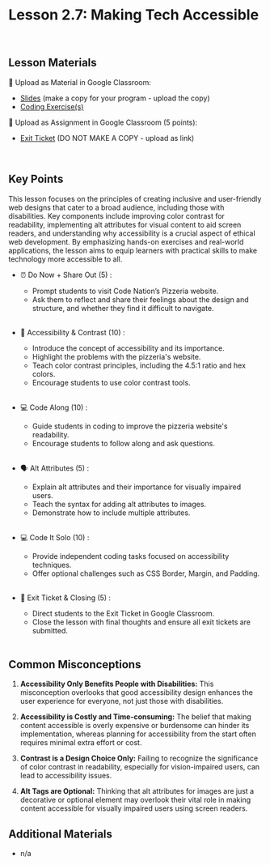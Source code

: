 # Lesson 2.7: Making Tech Accessible

<br>

## Lesson Materials

📖 Upload as Material in Google Classroom:
- [Slides](https://docs.google.com/presentation/d/1ahtQGcfN6IbTsXFvfOr18d6b5SDnY7AzsjPY8H1Av3o/edit?usp=sharing) (make a copy for your program - upload the copy)
- [Coding Exercise(s)](https://github.com/itscodenation/int-u2l7-23-24-student-exercises)

📝 Upload as Assignment in Google Classroom (5 points):
- [Exit Ticket](https://forms.gle/8tMGyg4GdDrTWdvy8) (DO NOT MAKE A COPY - upload as link)

<br>

## Key Points
This lesson focuses on the principles of creating inclusive and user-friendly web designs that cater to a broad audience, including those with disabilities. Key components include improving color contrast for readability, implementing alt attributes for visual content to aid screen readers, and understanding why accessibility is a crucial aspect of ethical web development. By emphasizing hands-on exercises and real-world applications, the lesson aims to equip learners with practical skills to make technology more accessible to all.


- ⏰ Do Now + Share Out (5) : 
    -  Prompt students to visit Code Nation’s Pizzeria website.
    -  Ask them to reflect and share their feelings about the design and structure, and whether they find it difficult to navigate.<br><br>

- 🌈 Accessibility & Contrast (10) : 
    - Introduce the concept of accessibility and its importance.
    - Highlight the problems with the pizzeria's website.
    - Teach color contrast principles, including the 4.5:1 ratio and hex colors.
    - Encourage students to use color contrast tools.<br><br>

- 💻 Code Along (10) :
    - Guide students in coding to improve the pizzeria website's readability.
    - Encourage students to follow along and ask questions.<br><br>

- 🗣️ Alt Attributes (5) : 
    - Explain alt attributes and their importance for visually impaired users.
    - Teach the syntax for adding alt attributes to images.
    - Demonstrate how to include multiple attributes. <br><br>

- 💻 Code It Solo (10) : 
    - Provide independent coding tasks focused on accessibility techniques.
    - Offer optional challenges such as CSS Border, Margin, and Padding. <br><br>

- 👋 Exit Ticket & Closing (5) : 
    - Direct students to the Exit Ticket in Google Classroom.
    - Close the lesson with final thoughts and ensure all exit tickets are submitted. <br><br>


## Common Misconceptions
1. **Accessibility Only Benefits People with Disabilities:** This misconception overlooks that good accessibility design enhances the user experience for everyone, not just those with disabilities.

2. **Accessibility is Costly and Time-consuming:** The belief that making content accessible is overly expensive or burdensome can hinder its implementation, whereas planning for accessibility from the start often requires minimal extra effort or cost.

3. **Contrast is a Design Choice Only:** Failing to recognize the significance of color contrast in readability, especially for vision-impaired users, can lead to accessibility issues.

4. **Alt Tags are Optional:** Thinking that alt attributes for images are just a decorative or optional element may overlook their vital role in making content accessible for visually impaired users using screen readers.


## Additional Materials
- n/a
